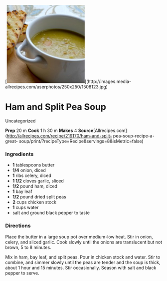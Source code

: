 ﻿

[![](./images/8c8e4174-e891-400d-ba13-7cb4190a4789.jpg)](http://images.media-
allrecipes.com/userphotos/250x250/1508123.jpg)

#  Ham and Split Pea Soup

Uncategorized

 **Prep** 20 m **Cook** 1 h 30 m **Makes** 4
**Source**[Allrecipes.com](http://allrecipes.com/recipe/219170/ham-and-split-
pea-soup-recipe-a-great-
soup/print/?recipeType=Recipe&servings=8&isMetric=false)

###  Ingredients

  * **1** tablespoons butter
  *  **1/4** onion, diced
  *  **1** ribs celery, diced
  *  **1 1/2** cloves garlic, sliced
  *  **1/2** pound ham, diced
  *  **1** bay leaf
  *  **1/2** pound dried split peas
  *  **2** cups chicken stock
  *  **1** cups water
  * salt and ground black pepper to taste

###  Directions

Place the butter in a large soup pot over medium-low heat. Stir in onion,
celery, and sliced garlic. Cook slowly until the onions are translucent but
not brown, 5 to 8 minutes.

Mix in ham, bay leaf, and split peas. Pour in chicken stock and water. Stir to
combine, and simmer slowly until the peas are tender and the soup is thick,
about 1 hour and 15 minutes. Stir occasionally. Season with salt and black
pepper to serve.

